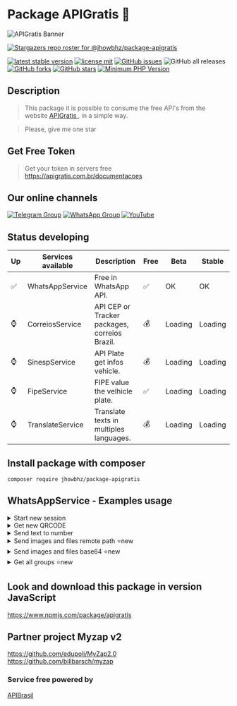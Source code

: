 # Package APIGratis 🚀

![APIGratis Banner](https://i.imgur.com/uGwboXm.png)

[![Stargazers repo roster for @jhowbhz/package-apigratis](https://reporoster.com/stars/jhowbhz/package-apigratis)](https://github.com/jhowbhz/package-apigratis/stargazers)

[![latest stable version](https://poser.pugx.org/jhowbhz/package-apigratis/v/stable.svg)](https://packagist.org/packages/jhowbhz/package-apigratis)
[![license mit](https://poser.pugx.org/jhowbhz/package-apigratis/license.svg)](https://packagist.org/packages/jhowbhz/package-apigratis)
<a href="https://github.com/jhowbhz/package-apigratis/issues" target="_blank"><img alt="GitHub issues" src="https://img.shields.io/github/issues/jhowbhz/package-apigratis"></a>
<img alt="GitHub all releases" src="https://img.shields.io/github/downloads/jhowbhz/package-apigratis/total">
<a href="https://github.com/jhowbhz/package-apigratis/network" target="_blank"><img alt="GitHub forks" src="https://img.shields.io/github/forks/jhowbhz/package-apigratis"></a>
<a href="https://github.com/jhowbhz/package-apigratis/stargazers" target="_blank"><img alt="GitHub stars" src="https://img.shields.io/github/stars/jhowbhz/package-apigratis"></a>
[![Minimum PHP Version](https://img.shields.io/badge/php-%3E%3D%208.0-8892BF.svg?style=flat-square)](https://php.net/)

## Description
> This package it is possible to consume the free API's from the website <a href="https://apigratis.com.br" target="_blank"> APIGratis </a>, in a simple way.

> Please, give me one star 

## Get Free Token
> Get your token in servers free <br />
https://apigratis.com.br/documentacoes

## Our online channels
[![Telegram Group](https://img.shields.io/badge/Telegram-Group-32AFED?logo=telegram)](https://t.me/apigratisoficial)
[![WhatsApp Group](https://img.shields.io/badge/WhatsApp-Group-25D366?logo=whatsapp)](https://chat.whatsapp.com/KsxrUGIPWvUBYAjI1ogaGs)
[![YouTube](https://img.shields.io/youtube/channel/subscribers/UC-_mG5VU7maEKt5rUj8tSbQ?label=YouTube)](https://www.youtube.com/channel/UC-_mG5VU7maEKt5rUj8tSbQ)

## Status developing

| Up  | Services available            | Description       | Free    | Beta        | Stable   |
------|-------------------------------|-------------------|---------| ------------------------- | ------------------------- |
| ✅ | WhatsAppService                | Free in WhatsApp API.        |   ✅   | OK                | OK                    |
| ⌚ | CorreiosService                | API CEP or Tracker packages, correios Brazil.      |   💰   | Loading                   | Loading                   |
| ⌚ | SinespService                  | API Plate get infos vehicle.       |   💰   | Loading                   | Loading                   |
| ⌚ | FipeService                    | FIPE value the velhicle plate.       |   ✅   | Loading                   | Loading                   |
| ⌚ | TranslateService               | Translate texts in multiples languages.      |   💰   | Loading                   | Loading                   |

## Install package with composer
```composer require jhowbhz/package-apigratis```

## WhatsAppService - Examples usage

<details>
<summary> Start new session</summary>
    
```php
require_once('vendor/autoload.php');
use ApiGratis\ApiBrasil;

$start = ApiBrasil::WhatsAppService("start", [
    "serverhost" => "YOUR_SERVER",
    "apitoken" => "YOUR_API_TOKEN",
    "session" => "YOUR_SESSION_NAME",
    "sessionkey" => "YOUR_SESSION_KEY",
    "wh_status" => "", //optional
    "wh_message" => "", //optional
    "wh_connect" => "", //optional
    "wh_qrcode" => "", //optional
]);

echo $start;
```

</details>

<details>
<summary> Get new QRCODE</summary>
    
```php
require_once('vendor/autoload.php');
use ApiGratis\ApiBrasil;

$qrcode = ApiBrasil::WhatsAppService("qrcode", [
    "serverhost" => "YOUR_SERVER",
    "method" => "GET",
])

header("content-type: image/png");

echo $qrcode;
```
    
</details>

<details>
<summary> Send text to number</summary>
    
```php
require_once('vendor/autoload.php');
use ApiGratis\ApiBrasil;

$sendText = ApiBrasil::WhatsAppService("sendText", [
    "serverhost" => "https://whatsapp-v2.apibrasil.com.br",
    "session" => "teste",
    "sessionkey" => "YOUR_SESSION_KEY",
    "number" => "5531994359434",
    "text" => "IS MY FIRST TEXT SEND FROM https://apigratis.com.br"
]);

echo $sendText;
```

</details>

<details>
<summary> Send images and files remote path ⭐new</summary>

```php
require_once('vendor/autoload.php');
use ApiGratis\ApiBrasil;

$sendfile = ApiBrasil::WhatsAppService("sendFile", [
  "serverhost" => "YOUR_SERVER",
  "session" => "YOUR_SESSION_NAME",
  "sessionkey" => "YOUR_SESSION_KEY",
  "number" => "5531994359434",
  "fileName" => "FILE_NAME"
  "path" => "https://www.euax.com.br/wp-content/uploads/2019/10/Teste.png"
  "caption" => "FILE_CAPTION"
]);

echo $sendfile;
```

</details>

<details>
<summary> Send images and files base64 ⭐new</summary>

```php
require_once('vendor/autoload.php');
use ApiGratis\ApiBrasil;

$sendfile64 = ApiBrasil::WhatsAppService("sendFile64", [
  "serverhost" => "YOUR_SERVER",
  "session" => "YOUR_SESSION_NAME",
  "sessionkey" => "YOUR_SESSION_KEY",
  "number" => "5531994359434",
  "fileName" => "FILE_NAME"
  "path" => "data:application/pdf;base64,....."
  "caption" => "FILE_CAPTION"
]);

echo $sendfile64;
```
</details>

<details>
<summary> Get all groups ⭐new</summary>

```php
require_once('vendor/autoload.php');
use ApiGratis\ApiBrasil;

$groups = ApiBrasil::WhatsAppService("getAllGroups", [
  "serverhost" => "YOUR_SERVER",
  "session" => "YOUR_SESSION_NAME",
  "sessionkey" => "YOUR_SESSION_KEY",
]);

echo $groups;
```
</details>

## Look and download this package in version JavaScript
https://www.npmjs.com/package/apigratis

## Partner project Myzap v2
https://github.com/edupoli/MyZap2.0<br/>
https://github.com/billbarsch/myzap

### Service free powered by
<a href="https://apigratis.com.br" target="_blank"> APIBrasil </a>
